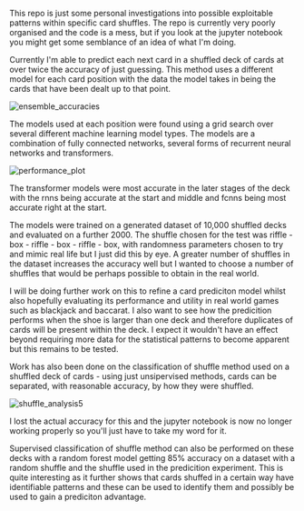 This repo is just some personal investigations into possible exploitable patterns within specific card shuffles.
The repo is currently very poorly organised and the code is a mess, but if you look at the jupyter notebook you might get some semblance of an idea of what I'm doing.

Currently I'm able to predict each next card in a shuffled deck of cards at over twice the accuracy of just guessing.
This method uses a different model for each card position with the data the model takes in being the cards that have been dealt up to that point.

![ensemble_accuracies](https://github.com/user-attachments/assets/0e4c9060-a0f0-41f7-84ec-09ca54b30051)

The models used at each position were found using a grid search over several different machine learning model types. 
The models are a combination of fully connected networks, several forms of recurrent neural networks and transformers.

![performance_plot](https://github.com/user-attachments/assets/34a3e3f1-04b7-4bb0-8110-edc4bb0e6a19)

The transformer models were most accurate in the later stages of the deck with the rnns being accurate at the start and middle and fcnns being most accurate right at the start.

The models were trained on a generated dataset of 10,000 shuffled decks and evaluated on a further 2000.
The shuffle chosen for the test was riffle - box - riffle - box - riffle - box, with randomness parameters chosen to try and mimic real life but I just did this by eye.
A greater number of shuffles in the dataset increases the accuracy well but I wanted to choose a number of shuffles that would be perhaps possible to obtain in the real world.

I will be doing further work on this to refine a card prediciton model whilst also hopefully evaluating its performance and utility in real world games such as blackjack and baccarat.
I also want to see how the predicition performs when the shoe is larger than one deck and therefore duplicates of cards will be present within the deck.
I expect it wouldn't have an effect beyond requiring more data for the statistical patterns to become apparent but this remains to be tested.

Work has also been done on the classification of shuffle method used on a shuffled deck of cards - using just unsipervised methods, cards can be separated, with reasonable accuracy, by how they were shuffled.

![shuffle_analysis5](https://github.com/user-attachments/assets/7a6e229b-b375-4d64-9702-8036b26d03d4)

I lost the actual accuracy for this and the jupyter notebook is now no longer working properly so you'll just have to take my word for it.

Supervised classification of shuffle method can also be performed on these decks with a random forest model getting 85% accuracy on a dataset with a random shuffle and the shuffle used in the predicition experiment.
This is quite interesting as it further shows that cards shuffed in a certain way have identifiable patterns and these can be used to identify them and possibly be used to gain a prediciton advantage.
